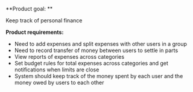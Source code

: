 **Product goal: **

Keep track of personal finance

**Product requirements:**

- Need to add expenses and split expenses with other users in a group
- Need to record transfer of money between users to settle in parts
- View reports of expenses across categories
- Set budget rules for total expenses across categories and get notifications when limits are close
- System should keep track of the money spent by each user and the money owed by users to each other
